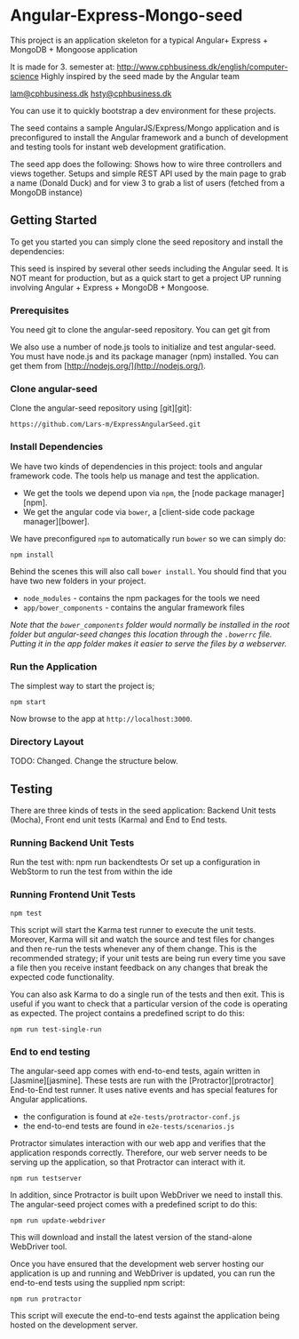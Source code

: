 # Angular-Express-Mongo-seed

This project is an application skeleton for a typical
Angular+ Express + MongoDB + Mongoose application

It is made for 3. semester at: http://www.cphbusiness.dk/english/computer-science
Highly inspired by the seed made by the Angular team

lam@cphbusiness.dk
hsty@cphbusiness.dk


You can use it to quickly bootstrap a dev environment for these projects.

The seed contains a sample AngularJS/Express/Mongo application and is preconfigured to install the Angular framework and a bunch of development and testing tools for instant web development gratification.

The seed app does the following:
Shows how to wire three controllers and views together.
Setups and simple REST API used by the main page to grab a name (Donald Duck)
and for view 3 to grab a list of users (fetched from a MongoDB instance)



## Getting Started

To get you started you can simply clone the seed repository and install the dependencies:

This seed is inspired by several other seeds including the Angular seed.
It is NOT meant for production, but as a quick start to get a project UP running involving Angular + Express + MongoDB + Mongoose.

### Prerequisites

You need git to clone the angular-seed repository. You can get git from


We also use a number of node.js tools to initialize and test angular-seed. You must have node.js and
its package manager (npm) installed.  You can get them from [http://nodejs.org/](http://nodejs.org/).

### Clone angular-seed

Clone the angular-seed repository using [git][git]:

```
https://github.com/Lars-m/ExpressAngularSeed.git
```

### Install Dependencies

We have two kinds of dependencies in this project: tools and angular framework code.  The tools help
us manage and test the application.

* We get the tools we depend upon via `npm`, the [node package manager][npm].
* We get the angular code via `bower`, a [client-side code package manager][bower].

We have preconfigured `npm` to automatically run `bower` so we can simply do:

```
npm install
```

Behind the scenes this will also call `bower install`.  You should find that you have two new
folders in your project.

* `node_modules` - contains the npm packages for the tools we need
* `app/bower_components` - contains the angular framework files

*Note that the `bower_components` folder would normally be installed in the root folder but
angular-seed changes this location through the `.bowerrc` file.  Putting it in the app folder makes
it easier to serve the files by a webserver.*

### Run the Application

The simplest way to start the project is;

```
npm start
```

Now browse to the app at `http://localhost:3000`.

### Directory Layout

TODO: Changed. Change the structure below.



## Testing

There are three kinds of tests in the seed application: Backend Unit tests (Mocha), Front end unit tests (Karma) and End to End tests.

### Running Backend Unit Tests
Run the test with:
 npm run backendtests
Or set up a configuration in WebStorm to run the test from within the ide

### Running Frontend Unit Tests

```
npm test
```

This script will start the Karma test runner to execute the unit tests. Moreover, Karma will sit and
watch the source and test files for changes and then re-run the tests whenever any of them change.
This is the recommended strategy; if your unit tests are being run every time you save a file then
you receive instant feedback on any changes that break the expected code functionality.

You can also ask Karma to do a single run of the tests and then exit.  This is useful if you want to
check that a particular version of the code is operating as expected.  The project contains a
predefined script to do this:

```
npm run test-single-run
```


### End to end testing

The angular-seed app comes with end-to-end tests, again written in [Jasmine][jasmine]. These tests
are run with the [Protractor][protractor] End-to-End test runner.  It uses native events and has
special features for Angular applications.

* the configuration is found at `e2e-tests/protractor-conf.js`
* the end-to-end tests are found in `e2e-tests/scenarios.js`

Protractor simulates interaction with our web app and verifies that the application responds
correctly. Therefore, our web server needs to be serving up the application, so that Protractor
can interact with it.

```
npm run testserver
```

In addition, since Protractor is built upon WebDriver we need to install this.  The angular-seed
project comes with a predefined script to do this:

```
npm run update-webdriver
```

This will download and install the latest version of the stand-alone WebDriver tool.

Once you have ensured that the development web server hosting our application is up and running
and WebDriver is updated, you can run the end-to-end tests using the supplied npm script:

```
npm run protractor
```

This script will execute the end-to-end tests against the application being hosted on the
development server.


